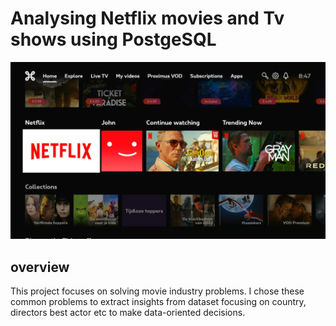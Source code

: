 # Analysing Netflix movies and Tv shows using PostgeSQL
![Netflix logo](https://github.com/Leonard434/netflix_database_movies_project/blob/main/Netflix-swimlane-home.webp)
## overview
This project focuses on solving movie industry problems. I chose these common problems to extract insights from dataset focusing on country, directors best actor etc to make data-oriented decisions. 

